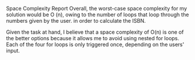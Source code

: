 Space Complexity Report
Overall, the worst-case space complexity for my solution would be O (n), owing to the number of loops that loop through the numbers given by the user. in order to calculate the ISBN.

Given the task at hand, I believe that a space complexity of O(n) is one of the better options because it allows me to avoid using nested for loops. Each of the four for loops is only triggered once, depending on the users' input.
